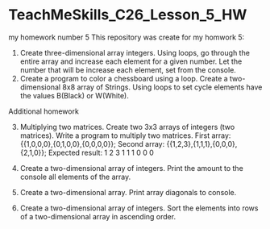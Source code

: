 # TeachMeSkills_C26_Lesson_5_HW
my homework number 5
This repository was create for my homwork 5:

1. Create three-dimensional array integers. Using loops, go through the entire array and increase each element for a given number. Let the number that will be increase each element, set from the console.
2. Create a program to color a chessboard using a loop. Create a two-dimensional 8x8 array of Strings. Using loops to set cycle elements have the values B(Black) or W(White).

Additional homework

3. Multiplying two matrices. Create two 3x3 arrays of integers (two matrices). Write a program to multiply two matrices.
   First array: {{1,0,0,0},{0,1,0,0},{0,0,0,0}};
   Second array: {{1,2,3},{1,1,1},{0,0,0},{2,1,0}};
   Expected result: 1 2 3 1 1 1 0 0 0

5. Create a two-dimensional array of integers. Print the amount to the console all elements of the array.
6. Create a two-dimensional array. Print array diagonals to console.
7. Create a two-dimensional array of integers. Sort the elements into rows of a two-dimensional array in ascending order.
